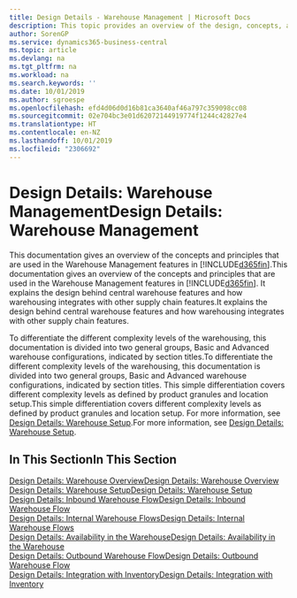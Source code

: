 ```yaml
---
title: Design Details - Warehouse Management | Microsoft Docs
description: This topic provides an overview of the design, concepts, and principles behind the Warehouse Management features in Business Central.
author: SorenGP
ms.service: dynamics365-business-central
ms.topic: article
ms.devlang: na
ms.tgt_pltfrm: na
ms.workload: na
ms.search.keywords: ''
ms.date: 10/01/2019
ms.author: sgroespe
ms.openlocfilehash: efd4d06d0d16b81ca3640af46a797c359098cc08
ms.sourcegitcommit: 02e704bc3e01d62072144919774f1244c42827e4
ms.translationtype: HT
ms.contentlocale: en-NZ
ms.lasthandoff: 10/01/2019
ms.locfileid: "2306692"
---
```

# <a name="design-details-warehouse-management"></a><span data-ttu-id="d39fb-103">Design Details: Warehouse Management</span><span class="sxs-lookup"><span data-stu-id="d39fb-103">Design Details: Warehouse Management</span></span>
<span data-ttu-id="d39fb-104">This documentation gives an overview of the concepts and principles that are used in the Warehouse Management features in [!INCLUDE[d365fin](includes/d365fin_md.md)].</span><span class="sxs-lookup"><span data-stu-id="d39fb-104">This documentation gives an overview of the concepts and principles that are used in the Warehouse Management features in [!INCLUDE[d365fin](includes/d365fin_md.md)].</span></span> <span data-ttu-id="d39fb-105">It explains the design behind central warehouse features and how warehousing integrates with other supply chain features.</span><span class="sxs-lookup"><span data-stu-id="d39fb-105">It explains the design behind central warehouse features and how warehousing integrates with other supply chain features.</span></span>  

<span data-ttu-id="d39fb-106">To differentiate the different complexity levels of the warehousing, this documentation is divided into two general groups, Basic and Advanced warehouse configurations, indicated by section titles.</span><span class="sxs-lookup"><span data-stu-id="d39fb-106">To differentiate the different complexity levels of the warehousing, this documentation is divided into two general groups, Basic and Advanced warehouse configurations, indicated by section titles.</span></span> <span data-ttu-id="d39fb-107">This simple differentiation covers different complexity levels as defined by product granules and location setup.</span><span class="sxs-lookup"><span data-stu-id="d39fb-107">This simple differentiation covers different complexity levels as defined by product granules and location setup.</span></span> <span data-ttu-id="d39fb-108">For more information, see [Design Details: Warehouse Setup](design-details-warehouse-setup.md).</span><span class="sxs-lookup"><span data-stu-id="d39fb-108">For more information, see [Design Details: Warehouse Setup](design-details-warehouse-setup.md).</span></span>  

## <a name="in-this-section"></a><span data-ttu-id="d39fb-109">In This Section</span><span class="sxs-lookup"><span data-stu-id="d39fb-109">In This Section</span></span>  
[<span data-ttu-id="d39fb-110">Design Details: Warehouse Overview</span><span class="sxs-lookup"><span data-stu-id="d39fb-110">Design Details: Warehouse Overview</span></span>](design-details-warehouse-overview.md)  
[<span data-ttu-id="d39fb-111">Design Details: Warehouse Setup</span><span class="sxs-lookup"><span data-stu-id="d39fb-111">Design Details: Warehouse Setup</span></span>](design-details-warehouse-setup.md)  
[<span data-ttu-id="d39fb-112">Design Details: Inbound Warehouse Flow</span><span class="sxs-lookup"><span data-stu-id="d39fb-112">Design Details: Inbound Warehouse Flow</span></span>](design-details-inbound-warehouse-flow.md)  
[<span data-ttu-id="d39fb-113">Design Details: Internal Warehouse Flows</span><span class="sxs-lookup"><span data-stu-id="d39fb-113">Design Details: Internal Warehouse Flows</span></span>](design-details-internal-warehouse-flows.md)  
[<span data-ttu-id="d39fb-114">Design Details: Availability in the Warehouse</span><span class="sxs-lookup"><span data-stu-id="d39fb-114">Design Details: Availability in the Warehouse</span></span>](design-details-availability-in-the-warehouse.md)  
[<span data-ttu-id="d39fb-115">Design Details: Outbound Warehouse Flow</span><span class="sxs-lookup"><span data-stu-id="d39fb-115">Design Details: Outbound Warehouse Flow</span></span>](design-details-outbound-warehouse-flow.md)  
[<span data-ttu-id="d39fb-116">Design Details: Integration with Inventory</span><span class="sxs-lookup"><span data-stu-id="d39fb-116">Design Details: Integration with Inventory</span></span>](design-details-integration-with-inventory.md)

